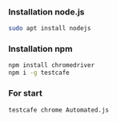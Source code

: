 ### Installation node.js

```bash
sudo apt install nodejs
```
### Installation npm 

```bash
npm install chromedriver
npm i -g testcafe
```

### For start

```bash
testcafe chrome Automated.js 
```